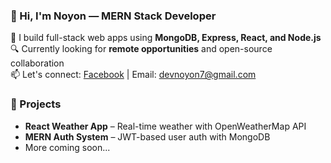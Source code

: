### 👋 Hi, I'm Noyon — MERN Stack Developer

🚀 I build full-stack web apps using **MongoDB, Express, React, and Node.js**  
🔍 Currently looking for **remote opportunities** and open-source collaboration  
📫 Let's connect: [Facebook](https://www.facebook.com/no.y.on.605101) | Email: devnoyon7@gmail.com

### 💼 Projects
- **React Weather App** – Real-time weather with OpenWeatherMap API
- **MERN Auth System** – JWT-based user auth with MongoDB
- More coming soon...
